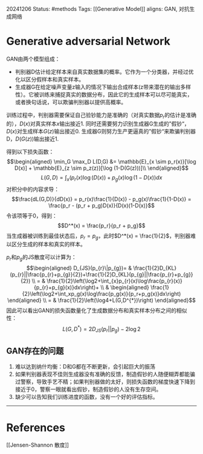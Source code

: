 20241206
Status: #methods
Tags: [[Generative Model]]
aligns: GAN, 对抗生成网络
# Generative adversarial Network
GAN由两个模型组成：
- 判别器D估计给定样本来自真实数据集的概率。它作为一个分类器，并经过优化以区分假样本和真实样本。
- 生成器G在给定噪声变量z输入的情况下输出合成样本(z带来潜在的输出多样性）。它被训练来捕捉真实的数据分布，因此它的生成样本可以尽可能真实，或者换句话说，可以欺骗判别器以提供高概率。

训练过程中，判别器需要保证自己验钞能力是准确的（对真实数据$p_r$的估计是准确的），$D(x)$对真实样本$x$输出接近1.
同时还需要努力识别生成器G生成的”假钞“，$D(x)$对生成样本$G(z)$输出接近0.
生成器G则努力生产更逼真的”假钞“来欺骗判别器D，$D(G(z))$输出接近1.

得到以下损失函数：
$$\begin{aligned}
\min_G \max_D L(D,G) &= \mathbb{E}_{x \sim p_r(x)}[\log D(x)] + \mathbb{E}_{z \sim p_z(z)}[\log (1-D(G(z)))]\\
\end{aligned}$$
$$L(G,D) = \int_x \Big(p_r(x) \log(D(x)) + p_g(x)\log(1-D(x)\Big)dx$$
对积分中的内容求导：
$$\frac{dL(G,D)}{dD(x)} = p_r(x)\frac{1}{D(x)} - p_g(x)\frac{1}{1-D(x)} = \frac{p_r - (p_r + p_g)D(x)}{D(x)(1-D(x)}$$
令该项等于0，得到：
$$D^*(x) = \frac{p_r}{p_r + p_g}$$
当生成器被训练到最佳状态后，$p_r = p_g$，此时$D^*(x) = \frac{1}{2}$，判别器难以区分生成的样本和真实的样本。

$p_r$和$p_g$的JS散度可以计算为：
$$\begin{aligned}
D_{JS}(p_{r}\|p_{g})= & \frac{1}{2}D_{KL}(p_{r}||\frac{p_{r}+p_{g}}{2})+\frac{1}{2}D_{KL}(p_{g}||\frac{p_{r}+p_{g}}{2}) \\
= & \frac{1}{2}\left(\log2+\int_{x}p_{r}(x)\log\frac{p_{r}(x)}{p_{r}+p_{g}(x)}dx\right)+ \\
 & 
\begin{aligned}
\frac{1}{2}\left(\log2+\int_xp_g(x)\log\frac{p_g(x)}{p_r+p_g(x)}dx\right)
\end{aligned} \\
= & \frac{1}{2}\left(\log4+L(G,D^{*})\right)
\end{aligned}$$
因此可以看出GAN的损失函数量化了生成数据分布和真实样本分布之间的相似性：$$L(G,D^*) = 2D_{JS}(p_r || p_g) - 2\log2$$
## GAN存在的问题
1. 难以达到纳什均衡：D和G都在不断更新，会引起巨大的振荡
2. 如果判别器表现不佳则生成器没有准确的反馈，制造假钞的人随便糊弄都能骗过警察，导致手艺不精；如果判别器做的太好，则损失函数的梯度快速下降到接近于0，警察一眼就看出假钞，制造假钞的人没有生存空间。
3. 缺少可以告知我们训练进度的函数，没有一个好的评估指标。

---
# References
[[Jensen-Shannon 散度]]
